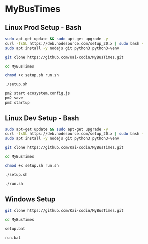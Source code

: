 # MyBusTimes  

## Linux Prod Setup - Bash
```bash
sudo apt-get update && sudo apt-get upgrade -y
curl -fsSL https://deb.nodesource.com/setup_20.x | sudo bash - 
sudo apt install -y nodejs git python3 python3-venv
```

```bash
git clone https://github.com/Kai-codin/MyBusTimes.git
```

```bash
cd MyBusTimes
```

```bash
chmod +x setup.sh run.sh
```

```bash
./setup.sh
```

```bash
pm2 start ecosystem.config.js
pm2 save
pm2 startup
```

## Linux Dev Setup - Bash
```bash
sudo apt-get update && sudo apt-get upgrade -y
curl -fsSL https://deb.nodesource.com/setup_20.x | sudo bash - 
sudo apt install -y nodejs git python3 python3-venv
```

```bash
git clone https://github.com/Kai-codin/MyBusTimes.git
```

```bash
cd MyBusTimes
```

```bash
chmod +x setup.sh run.sh
```

```bash
./setup.sh
```

```bash
./run.sh
```

## Windows Setup  
```bash
git clone https://github.com/Kai-codin/MyBusTimes.git
```

```bash
cd MyBusTimes
```

```bash
setup.bat
```

```bash
run.bat
```